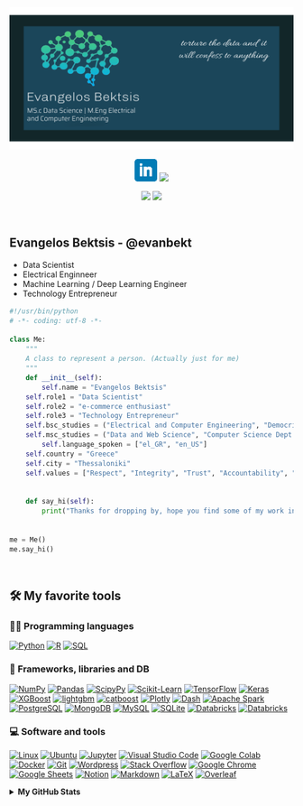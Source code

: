 
![Banner Image](https://github.com/evanbekt/evanbekt/blob/main/assets/git.png)


<p align="center">
  <a href= "https://www.linkedin.com/in/panagiotis-papaemmanouil/"><img height="40" src="https://github.com/papaemman/papaemman/blob/main/assets/linkedin.png"></a>
  <a href= "https://github.com/evanbekt"><img height="40" src="https://github.com/evanbekt/evanbekt/blob/main/assets/github.svg"></a>
</p>

<p align="center">
  <img src="https://visitor-badge-reloaded.herokuapp.com/badge?page_id=evanbekt.evanbekt&color=00df00">     
  <img src="https://badges.frapsoft.com/os/v1/open-source.svg?v=102">     
</p>
	    
<br>

## Evangelos Bektsis - @evanbekt
- Data Scientist
- Electrical Enginneer
- Machine Learning / Deep Learning Engineer
- Technology Entrepreneur

```python
#!/usr/bin/python
# -*- coding: utf-8 -*-

class Me:
    """
    A class to represent a person. (Actually just for me)
    """
    def __init__(self):
        self.name = "Evangelos Bektsis"
	self.role1 = "Data Scientist"
	self.role2 = "e-commerce enthusiast"
	self.role3 = "Technology Entrepreneur"
	self.bsc_studies = ("Electrical and Computer Engineering", "Democritus University of Thrace")
	self.msc_studies = ("Data and Web Science", "Computer Science Dept.", "Aristotle University of Thessaloniki")
        self.language_spoken = ["el_GR", "en_US"]
	self.country = "Greece"
	self.city = "Thessaloniki"
	self.values = ["Respect", "Integrity", "Trust", "Accountability", "Passion", "Innovation", "Quality", "Teamwork", "Leadership", "Constant Improvement", "Continuous Learning"]
				

    def say_hi(self):
        print("Thanks for dropping by, hope you find some of my work interesting. \n I'll be happy to connect with you on Social Media!")


me = Me()
me.say_hi()
```

<br>

## 🛠️ My favorite tools


### 👨‍💻 Programming languages

<p>
    <a href="https://github.com/search?q=user%3Apapaemman+language%3Apython"><img alt="Python" src="https://img.shields.io/badge/Python-3476ab.svg?logo=python&logoColor=ffd542"></a>
    <a href="https://github.com/search?q=user%3Apapaemman+language%3Ar"><img alt="R" src="https://img.shields.io/badge/R-276DC3.svg?logo=r&logoColor=white"></a>
    <a href="https://github.com/search?q=user%3Apapaemman+language%3Asql"><img alt="SQL" src="https://custom-icon-badges.herokuapp.com/badge/SQL-025E8C.svg?logo=database&logoColor=white"></a>
</p>

### 🧰 Frameworks, libraries and DB

<p>
    <a href="https://numpy.org/"><img alt="NumPy" src="https://img.shields.io/badge/Numpy-4d77cf.svg?logo=numpy&logoColor=white"></a>
    <a href="https://pandas.pydata.org/"><img alt="Pandas" src="https://img.shields.io/badge/Pandas-150458.svg?logo=pandas&logoColor=white"></a>
    <a href="https://www.scipy.org/"><img alt="ScipyPy" src="https://img.shields.io/badge/SciPy-blue.svg?logo=SciPy&logoColor=white"></a>
    <a href="https://scikit-learn.org/stable/index.html"><img alt="Scikit-Learn" src="https://img.shields.io/badge/scikitlearn-3499cd.svg?logo=scikit-learn&logoColor=fa9b3b"></a>
    <a href="https://www.tensorflow.org/"><img alt="TensorFlow" src="https://img.shields.io/badge/TensorFlow-FF6F00.svg?logo=TensorFlow&logoColor=white"></a>
    <a href="https://keras.io/"><img alt="Keras" src="https://img.shields.io/badge/Keras-D00000.svg?logo=Keras&logoColor=white"></a>
    <a href="https://xgboost.readthedocs.io/en/latest/"><img alt="XGBoost" src="https://img.shields.io/badge/XGBoost-337ab7.svg?logo=xgboost&logoColor=white"></a>
    <a href="https://lightgbm.readthedocs.io/en/latest/"><img alt="lightgbm" src="https://img.shields.io/badge/LightGBM-2980b9.svg?logo=xgboost&logoColor=333333"></a>   
    <a href="https://catboost.ai//"><img alt="catboost" src="https://img.shields.io/badge/catboost-ffcc00.svg?logo=catboostai&logoColor=333333"></a>
    <a href="https://plotly.com/"><img alt="Plotly" src="https://img.shields.io/badge/Plotly-3c4c74.svg?logo=plotly&logoColor=white"></a>
    <a href="https://plotly.com/dash/"><img alt="Dash" src="https://img.shields.io/badge/Dash-9ca4bc.svg?logo=dash&logoColor=white"></a>
    <a href="https://spark.apache.org/"><img alt="Apache Spark" src="https://img.shields.io/badge/Spark-e36b1a.svg?logo=apache%20spark&logoColor=white"></a>
    <a href="https://www.postgresql.org/"><img alt="PostgreSQL" src ="https://img.shields.io/badge/PostgreSQL-316192.svg?logo=postgresql&logoColor=white"></a>
    <a href="https://www.mongodb.com/"><img alt="MongoDB" src ="https://img.shields.io/badge/MongoDB-4ea94b.svg?logo=mongodb&logoColor=white"></a>
    <a href="https://www.mysql.com/"><img alt="MySQL" src="https://img.shields.io/badge/MySQL-00f.svg?logo=mysql&logoColor=white"></a>
    <a href="https://www.sqlite.org/index.html"><img alt="SQLite" src ="https://img.shields.io/badge/SQLite-07405e.svg?logo=sqlite&logoColor=white"></a>
    <a href="https://databricks.com/"><img alt="Databricks" src ="https://img.shields.io/badge/Databricks-fc3424.svg?logo=databricks&logoColor=white"></a>
    <a href="https://fastapi.tiangolo.com/"><img alt="Databricks" src ="https://img.shields.io/badge/FastAPI-black.svg?logo=fastapi&logoColor=white"></a>
</p>


### 💻 Software and tools

<p>
   <a href="https://www.linux.org/"><img alt="Linux" src="https://img.shields.io/badge/Linux-black.svg?logo=linux&logoColor=white"></a>
   <a href="https://ubuntu.com/"><img alt="Ubuntu" src="https://img.shields.io/badge/Ubuntu-dd4814.svg?logo=ubuntu&logoColor=white"></a>
   <a href="https://jupyter.org/"><img alt="Jupyter" src="https://img.shields.io/badge/Jupyter-F37626.svg?logo=Jupyter&logoColor=white"></a>
    <a href="https://code.visualstudio.com/"><img alt="Visual Studio Code" src="https://img.shields.io/badge/Visual%20Studio%20Code-4db3f3.svg?logo=visual-studio-code&logoColor=white"></a>
    <a href="https://colab.research.google.com/?utm_source=scs-index"><img alt="Google Colab" src="https://img.shields.io/badge/Google%20Colab-black.svg?logo=google%20colab&logoColor=ffd936"></a>
    <a href="https://www.docker.com/"><img alt="Docker" src="https://img.shields.io/badge/Docker-2496ed.svg?logo=docker&logoColor=white"></a>
    <a href="https://git-scm.com/"><img alt="Git" src="https://img.shields.io/badge/Git-F05033.svg?logo=git&logoColor=white"></a>
    <a href="https://wordpress.org/"><img alt="Wordpress" src="https://img.shields.io/badge/Wordpress-21759B?logo=wordpress&logoColor=white"></a>
    <a href="https://stackoverflow.com/"><img alt="Stack Overflow" src="https://img.shields.io/badge/-Stack%20Overflow-FE7A16?logo=stack-overflow&logoColor=white"></a>
    <a href="https://www.google.com/intl/el_GR/chrome/"><img alt="Google Chrome" src="https://img.shields.io/badge/Google%20Chrome-blue.svg?logo=google%20chrome&logoColor=red"></a>
    <a href="https://www.google.com/sheets/about/"><img alt="Google Sheets" src="https://img.shields.io/badge/Google%20Sheets-34A853.svg?logo=google%20sheets&logoColor=white"></a>
    <a href="https://www.notion.so/"><img alt="Notion" src="https://img.shields.io/badge/Notion-010101.svg?logo=notion&logoColor=white"></a>
    <a href="https://www.markdownguide.org/"><img alt="Markdown" src="https://img.shields.io/badge/Markdown-000000.svg?logo=markdown&logoColor=white"></a>
    <a href="https://www.latex-project.org/"><img alt="LaTeX" src="https://img.shields.io/badge/LaTeX-008080.svg?logo=LaTeX&logoColor=white"></a>
    <a href="https://www.overleaf.com/"><img alt="Overleaf" src="https://img.shields.io/badge/Overleaf-green.svg?logo=overleaf&logoColor=white"></a>
   
</p>



<details>
    <summary><strong>My GitHub Stats</strong></summary>
      <p align="center">
      <img align="center" src="https://github-readme-stats.vercel.app/api/top-langs/?username=evanbekt&hide_langs_below=18&line_height=27&layout=compact&title_color=29315F&text_color=29315F&hide_border=True"/>
      <img align="center" src="https://github-readme-stats.vercel.app/api?username=evanbekt&show_icons=true&count_private=true&include_all_commits=true&line_height=21%22%20alt=%22Evanbekt%27s%20Github%20Stats&title_color=29315F&text_color=29315F&icon_color=686466&hide_border=True" alt="Evanbekt's Github Stats"/>
      <img align="center" src="https://github-profile-trophy.vercel.app/?username=evanbekt&column=7&title_color=29315F&text_color=29315F&icon_color=686466&hide_border=True" alt="evanbekt's Github Trophy" />
      </p>
</details>


<br>

<!-- <h2 align='center'>🔥<i>torture data it will confess to anything</i>🔥</h2> -->
